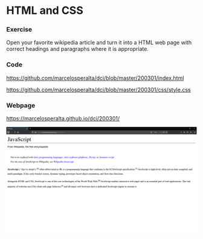 # HTML and CSS

### Exercise

Open your favorite wikipedia article and turn it into a HTML web page with correct headings and paragraphs where it is appropriate.

### Code

https://github.com/marcelosperalta/dci/blob/master/200301/index.html

https://github.com/marcelosperalta/dci/blob/master/200301/css/style.css

### Webpage

https://marcelosperalta.github.io/dci/200301/

![webpage](./img/screen.png)
